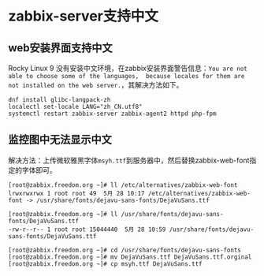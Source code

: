 # zabbix-server支持中文

## web安装界面支持中文
Rocky Linux 9 没有安装中文环境，在zabbix安装界面警告信息：`You are not able to choose some of the languages, 
because locales for them are not installed on the web server.`，其解决方法如下。
```shell
dnf install glibc-langpack-zh
localectl set-locale LANG="zh_CN.utf8"
systemctl restart zabbix-server zabbix-agent2 httpd php-fpm
```

## 监控图中无法显示中文
解决方法：上传微软雅黑字体`msyh.ttf`到服务器中，然后替换zabbix-web-font指定的字体即可。
```shell
[root@zabbix.freedom.org ~]# ll /etc/alternatives/zabbix-web-font 
lrwxrwxrwx 1 root root 49  5月 28 10:17 /etc/alternatives/zabbix-web-font -> /usr/share/fonts/dejavu-sans-fonts/DejaVuSans.ttf

[root@zabbix.freedom.org ~]# ll /usr/share/fonts/dejavu-sans-fonts/DejaVuSans.ttf
-rw-r--r-- 1 root root 15044440  5月 28 10:59 /usr/share/fonts/dejavu-sans-fonts/DejaVuSans.ttf

[root@zabbix.freedom.org ~]# cd /usr/share/fonts/dejavu-sans-fonts
[root@zabbix.freedom.org ~]# mv DejaVuSans.ttf DejaVuSans.ttf.orginal
[root@zabbix.freedom.org ~]# cp msyh.ttf DejaVuSans.ttf
```
